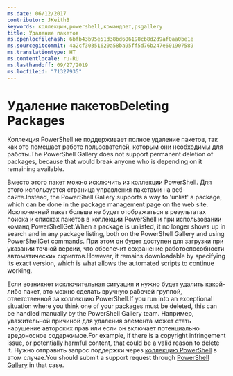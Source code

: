 ```yaml
---
ms.date: 06/12/2017
contributor: JKeithB
keywords: коллекции,powershell,командлет,psgallery
title: Удаление пакетов
ms.openlocfilehash: 6bfb43b95e51d38bd606198cb8d2d9af0aa0be1e
ms.sourcegitcommit: 4a2cf30351620a58ba95ff5d76b247e601907589
ms.translationtype: HT
ms.contentlocale: ru-RU
ms.lasthandoff: 09/27/2019
ms.locfileid: "71327935"
---
```

# <a name="deleting-packages"></a><span data-ttu-id="e38a8-103">Удаление пакетов</span><span class="sxs-lookup"><span data-stu-id="e38a8-103">Deleting Packages</span></span>

<span data-ttu-id="e38a8-104">Коллекция PowerShell не поддерживает полное удаление пакетов, так как это помешает работе пользователей, которым они необходимы для работы.</span><span class="sxs-lookup"><span data-stu-id="e38a8-104">The PowerShell Gallery does not support permanent deletion of packages, because that would break anyone who is depending on it remaining available.</span></span>

<span data-ttu-id="e38a8-105">Вместо этого пакет можно исключить из коллекции PowerShell. Для этого используется страница управления пакетами на веб-сайте.</span><span class="sxs-lookup"><span data-stu-id="e38a8-105">Instead, the PowerShell Gallery supports a way to 'unlist' a package, which can be done in the package management page on the web site.</span></span>
<span data-ttu-id="e38a8-106">Исключенный пакет больше не будет отображаться в результатах поиска и списках пакетов в коллекции PowerShell и при использовании команд PowerShellGet.</span><span class="sxs-lookup"><span data-stu-id="e38a8-106">When a package is unlisted, it no longer shows up in search and in any package listing, both on the PowerShell Gallery and using PowerShellGet commands.</span></span>
<span data-ttu-id="e38a8-107">При этом он будет доступен для загрузки при указании точной версии, что обеспечит сохранение работоспособности автоматических скриптов.</span><span class="sxs-lookup"><span data-stu-id="e38a8-107">However, it remains downloadable by specifying its exact version, which is what allows the automated scripts to continue working.</span></span>

<span data-ttu-id="e38a8-108">Если возникнет исключительная ситуация и нужно будет удалить какой-либо пакет, это можно сделать вручную рабочей группой, ответственной за коллекцию PowerShell.</span><span class="sxs-lookup"><span data-stu-id="e38a8-108">If you run into an exceptional situation where you think one of your packages must be deleted, this can be handled manually by the PowerShell Gallery team.</span></span>
<span data-ttu-id="e38a8-109">Например, уважительной причиной для удаления элемента может стать нарушение авторских прав или если он включает потенциально вредоносное содержимое.</span><span class="sxs-lookup"><span data-stu-id="e38a8-109">For example, if there is a copyright infringement issue, or potentially harmful content, that could be a valid reason to delete it.</span></span>
<span data-ttu-id="e38a8-110">Нужно отправить запрос поддержки через [коллекцию PowerShell](https://www.PowerShellGallery.com) в этом случае.</span><span class="sxs-lookup"><span data-stu-id="e38a8-110">You should submit a support request through [PowerShell Gallery](https://www.PowerShellGallery.com) in that case.</span></span>
